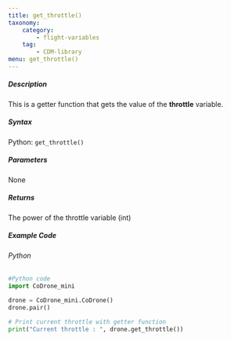 ```yaml
---
title: get_throttle()
taxonomy:
    category:
        - flight-variables
    tag:
        - CDM-library
menu: get_throttle()
---
```


##### Description

This is a getter function that gets the value of the **throttle** variable.

##### Syntax
Python: ```get_throttle()```

##### Parameters

None

##### Returns

The power of the throttle variable (int)

##### Example Code
###### Python
```python
#Python code
import CoDrone_mini

drone = CoDrone_mini.CoDrone()
drone.pair()

# Print current throttle with getter function
print("Current throttle : ", drone.get_throttle())
```
